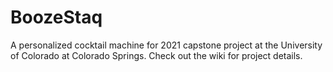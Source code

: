 # BoozeStaq
A personalized cocktail machine for 2021 capstone project at the University of Colorado at Colorado Springs.
Check out the wiki for project details.


